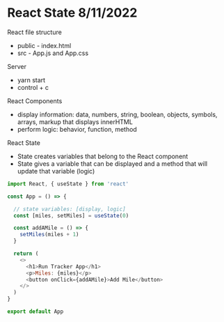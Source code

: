 # React State 8/11/2022

React file structure
- public - index.html
- src - App.js and App.css

Server
- yarn start
- control + c

React Components
- display information: data, numbers, string, boolean, objects, symbols, arrays, markup that displays innerHTML
- perform logic: behavior, function, method

React State
- State creates variables that belong to the React component
- State gives a variable that can be displayed and a method that will update that variable (logic)


```javascript
import React, { useState } from 'react'

const App = () => {

  // state variables: [display, logic]
  const [miles, setMiles] = useState(0)

  const addAMile = () => {
    setMiles(miles + 1)
  }

  return (
    <>
      <h1>Run Tracker App</h1>
      <p>Miles: {miles}</p>
      <button onClick={addAMile}>Add Mile</button>
    </>
  )
}

export default App
```
